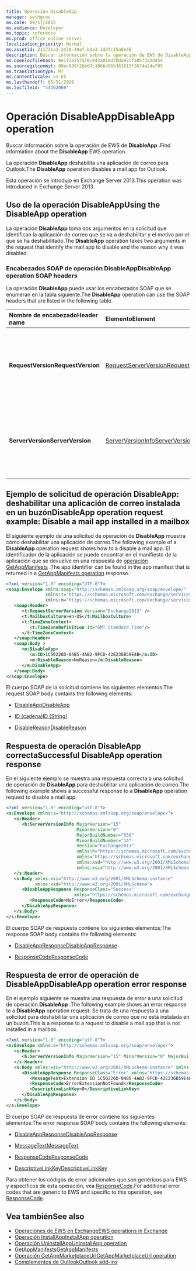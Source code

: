 ```yaml
---
title: Operación DisableApp
manager: sethgros
ms.date: 09/17/2015
ms.audience: Developer
ms.topic: reference
ms.prod: office-online-server
localization_priority: Normal
ms.assetid: 211731a3-2470-49af-bda3-1ddfc15a8e46
description: Buscar información sobre la operación de EWS de DisableApp.
ms.openlocfilehash: 8e1f3a257a70c042a01ed70da97cfa0573a2d454
ms.sourcegitcommit: 88ec988f2bb67c1866d06b361615f3674a24e795
ms.translationtype: MT
ms.contentlocale: es-ES
ms.lasthandoff: 05/31/2020
ms.locfileid: "44462069"
---
```

# <a name="disableapp-operation"></a><span data-ttu-id="c9e4f-103">Operación DisableApp</span><span class="sxs-lookup"><span data-stu-id="c9e4f-103">DisableApp operation</span></span>

<span data-ttu-id="c9e4f-104">Buscar información sobre la operación de EWS de **DisableApp** .</span><span class="sxs-lookup"><span data-stu-id="c9e4f-104">Find information about the **DisableApp** EWS operation.</span></span> 
  
<span data-ttu-id="c9e4f-105">La operación **DisableApp** deshabilita una aplicación de correo para Outlook.</span><span class="sxs-lookup"><span data-stu-id="c9e4f-105">The **DisableApp** operation disables a mail app for Outlook.</span></span> 
  
<span data-ttu-id="c9e4f-106">Esta operación se introdujo en Exchange Server 2013.</span><span class="sxs-lookup"><span data-stu-id="c9e4f-106">This operation was introduced in Exchange Server 2013.</span></span>
  
## <a name="using-the-disableapp-operation"></a><span data-ttu-id="c9e4f-107">Uso de la operación DisableApp</span><span class="sxs-lookup"><span data-stu-id="c9e4f-107">Using the DisableApp operation</span></span>

<span data-ttu-id="c9e4f-108">La operación **DisableApp** toma dos argumentos en la solicitud que identifican la aplicación de correo que se va a deshabilitar y el motivo por el que se ha deshabilitado.</span><span class="sxs-lookup"><span data-stu-id="c9e4f-108">The **DisableApp** operation takes two arguments in the request that identify the mail app to disable and the reason why it was disabled.</span></span> 
  
### <a name="disableapp-operation-soap-headers"></a><span data-ttu-id="c9e4f-109">Encabezados SOAP de operación DisableApp</span><span class="sxs-lookup"><span data-stu-id="c9e4f-109">DisableApp operation SOAP headers</span></span>

<span data-ttu-id="c9e4f-110">La operación **DisableApp** puede usar los encabezados SOAP que se enumeran en la tabla siguiente.</span><span class="sxs-lookup"><span data-stu-id="c9e4f-110">The **DisableApp** operation can use the SOAP headers that are listed in the following table.</span></span> 
  
|<span data-ttu-id="c9e4f-111">**Nombre de encabezado**</span><span class="sxs-lookup"><span data-stu-id="c9e4f-111">**Header name**</span></span>|<span data-ttu-id="c9e4f-112">**Elemento**</span><span class="sxs-lookup"><span data-stu-id="c9e4f-112">**Element**</span></span>|<span data-ttu-id="c9e4f-113">**Descripción**</span><span class="sxs-lookup"><span data-stu-id="c9e4f-113">**Description**</span></span>|
|:-----|:-----|:-----|
|<span data-ttu-id="c9e4f-114">**RequestVersion**</span><span class="sxs-lookup"><span data-stu-id="c9e4f-114">**RequestVersion**</span></span> <br/> |[<span data-ttu-id="c9e4f-115">RequestServerVersion</span><span class="sxs-lookup"><span data-stu-id="c9e4f-115">RequestServerVersion</span></span>](requestserverversion.md) <br/> |<span data-ttu-id="c9e4f-116">Identifica la versión del esquema para la solicitud de operación.</span><span class="sxs-lookup"><span data-stu-id="c9e4f-116">Identifies the schema version for the operation request.</span></span> <span data-ttu-id="c9e4f-117">Este encabezado se aplica a una solicitud.</span><span class="sxs-lookup"><span data-stu-id="c9e4f-117">This header is applicable to a request.</span></span>  <br/> |
|<span data-ttu-id="c9e4f-118">**ServerVersion**</span><span class="sxs-lookup"><span data-stu-id="c9e4f-118">**ServerVersion**</span></span> <br/> |[<span data-ttu-id="c9e4f-119">ServerVersionInfo</span><span class="sxs-lookup"><span data-stu-id="c9e4f-119">ServerVersionInfo</span></span>](serverversioninfo.md) <br/> |<span data-ttu-id="c9e4f-120">Identifica la versión del servidor que respondió a la solicitud.</span><span class="sxs-lookup"><span data-stu-id="c9e4f-120">Identifies the version of the server that responded to the request.</span></span> <span data-ttu-id="c9e4f-121">Este encabezado se aplica a una respuesta.</span><span class="sxs-lookup"><span data-stu-id="c9e4f-121">This header is applicable to a response.</span></span>  <br/> |
   
## <a name="disableapp-operation-request-example-disable-a-mail-app-installed-in-a-mailbox"></a><span data-ttu-id="c9e4f-122">Ejemplo de solicitud de operación DisableApp: deshabilitar una aplicación de correo instalada en un buzón</span><span class="sxs-lookup"><span data-stu-id="c9e4f-122">DisableApp operation request example: Disable a mail app installed in a mailbox</span></span>

<span data-ttu-id="c9e4f-123">El siguiente ejemplo de una solicitud de operación de **DisableApp** muestra cómo deshabilitar una aplicación de correo.</span><span class="sxs-lookup"><span data-stu-id="c9e4f-123">The following example of a **DisableApp** operation request shows how to a disable a mail app.</span></span> <span data-ttu-id="c9e4f-124">El identificador de la aplicación se puede encontrar en el manifiesto de la aplicación que se devuelve en una respuesta de [operación GetAppManifests](getappmanifests-operation.md) .</span><span class="sxs-lookup"><span data-stu-id="c9e4f-124">The app identifier can be found in the app manifest that is returned in a [GetAppManifests operation](getappmanifests-operation.md) response.</span></span> 
  
```XML
<?xml version="1.0" encoding="UTF-8"?>
<soap:Envelope xmlns:soap="http://schemas.xmlsoap.org/soap/envelope/"
               xmlns:t="https://schemas.microsoft.com/exchange/services/2006/types"
               xmlns:m="https://schemas.microsoft.com/exchange/services/2006/messages">
   <soap:Header>
      <t:RequestServerVersion Version="Exchange2013" />
      <t:MailboxCulture>en-US</t:MailboxCulture>
      <t:TimeZoneContext>
         <t:TimeZoneDefinition Id="GMT Standard Time"/>
      </t:TimeZoneContext>
   </soap:Header>
   <soap:Body >
      <m:DisableApp>
         <m:ID>1C50226D-04B5-4AB2-9FCD-42E236B59E4B</m:ID>
         <m:DisableReason>NoReason</m:DisableReason>
      </m:DisableApp>
   </soap:Body>
</soap:Envelope>
```

<span data-ttu-id="c9e4f-125">El cuerpo SOAP de la solicitud contiene los siguientes elementos:</span><span class="sxs-lookup"><span data-stu-id="c9e4f-125">The request SOAP body contains the following elements:</span></span>
  
- [<span data-ttu-id="c9e4f-126">DisableApp</span><span class="sxs-lookup"><span data-stu-id="c9e4f-126">DisableApp</span></span>](disableapp.md)
    
- [<span data-ttu-id="c9e4f-127">ID (cadena)</span><span class="sxs-lookup"><span data-stu-id="c9e4f-127">ID (String)</span></span>](id-string.md)
    
- [<span data-ttu-id="c9e4f-128">DisableReason</span><span class="sxs-lookup"><span data-stu-id="c9e4f-128">DisableReason</span></span>](disablereason.md)
    
## <a name="successful-disableapp-operation-response"></a><span data-ttu-id="c9e4f-129">Respuesta de operación DisableApp correcta</span><span class="sxs-lookup"><span data-stu-id="c9e4f-129">Successful DisableApp operation response</span></span>

<span data-ttu-id="c9e4f-130">En el siguiente ejemplo se muestra una respuesta correcta a una solicitud de operación de **DisableApp** para deshabilitar una aplicación de correo.</span><span class="sxs-lookup"><span data-stu-id="c9e4f-130">The following example shows a successful response to a **DisableApp** operation request to disable a mail app.</span></span> 
  
```XML
<?xml version="1.0" encoding="utf-8"?>
<s:Envelope xmlns:s="http://schemas.xmlsoap.org/soap/envelope/">
   <s:Header>
      <h:ServerVersionInfo MajorVersion="15" 
                           MinorVersion="0" 
                           MajorBuildNumber="556" 
                           MinorBuildNumber="14" 
                           Version="Exchange2013" 
                           xmlns:h="https://schemas.microsoft.com/exchange/services/2006/types" 
                           xmlns="https://schemas.microsoft.com/exchange/services/2006/types" 
                           xmlns:xsd="http://www.w3.org/2001/XMLSchema" 
                           xmlns:xsi="http://www.w3.org/2001/XMLSchema-instance"/>
   </s:Header>
   <s:Body xmlns:xsi="http://www.w3.org/2001/XMLSchema-instance" 
           xmlns:xsd="http://www.w3.org/2001/XMLSchema">
      <DisableAppResponse ResponseClass="Success" 
                          xmlns="https://schemas.microsoft.com/exchange/services/2006/messages">
         <ResponseCode>NoError</ResponseCode>
      </DisableAppResponse>
   </s:Body>
</s:Envelope>
```

<span data-ttu-id="c9e4f-131">El cuerpo SOAP de respuesta contiene los siguientes elementos:</span><span class="sxs-lookup"><span data-stu-id="c9e4f-131">The response SOAP body contains the following elements:</span></span>
  
- [<span data-ttu-id="c9e4f-132">DisableAppResponse</span><span class="sxs-lookup"><span data-stu-id="c9e4f-132">DisableAppResponse</span></span>](disableappresponse.md)
    
- [<span data-ttu-id="c9e4f-133">ResponseCode</span><span class="sxs-lookup"><span data-stu-id="c9e4f-133">ResponseCode</span></span>](responsecode.md)
    
## <a name="disableapp-operation-error-response"></a><span data-ttu-id="c9e4f-134">Respuesta de error de operación de DisableApp</span><span class="sxs-lookup"><span data-stu-id="c9e4f-134">DisableApp operation error response</span></span>

<span data-ttu-id="c9e4f-135">En el ejemplo siguiente se muestra una respuesta de error a una solicitud de operación **DisableApp** .</span><span class="sxs-lookup"><span data-stu-id="c9e4f-135">The following example shows an error response to a **DisableApp** operation request.</span></span> <span data-ttu-id="c9e4f-136">Se trata de una respuesta a una solicitud para deshabilitar una aplicación de correo que no está instalada en un buzón.</span><span class="sxs-lookup"><span data-stu-id="c9e4f-136">This is a response to a request to disable a mail app that is not installed in a mailbox.</span></span> 
  
```XML
<?xml version="1.0" encoding="utf-8"?>
<s:Envelope xmlns:s="http://schemas.xmlsoap.org/soap/envelope/">
   <s:Header>
      <h:ServerVersionInfo MajorVersion="15" MinorVersion="0" MajorBuildNumber="556" MinorBuildNumber="14" Version="Exchange2013" xmlns:h="https://schemas.microsoft.com/exchange/services/2006/types" xmlns="https://schemas.microsoft.com/exchange/services/2006/types" xmlns:xsd="http://www.w3.org/2001/XMLSchema" xmlns:xsi="http://www.w3.org/2001/XMLSchema-instance"/>
   </s:Header>
   <s:Body xmlns:xsi="http://www.w3.org/2001/XMLSchema-instance" xmlns:xsd="http://www.w3.org/2001/XMLSchema">
      <DisableAppResponse ResponseClass="Error" xmlns="https://schemas.microsoft.com/exchange/services/2006/messages">
         <MessageText>Extension ID 1C50226D-04B5-4AB2-9FCD-42E236B59E4A can't be found.</MessageText>
         <ResponseCode>ErrorExtensionNotFound</ResponseCode>
         <DescriptiveLinkKey>0</DescriptiveLinkKey>
      </DisableAppResponse>
   </s:Body>
</s:Envelope>
```

<span data-ttu-id="c9e4f-137">El cuerpo SOAP de respuesta de error contiene los siguientes elementos:</span><span class="sxs-lookup"><span data-stu-id="c9e4f-137">The error response SOAP body contains the following elements:</span></span>
  
- [<span data-ttu-id="c9e4f-138">DisableAppResponse</span><span class="sxs-lookup"><span data-stu-id="c9e4f-138">DisableAppResponse</span></span>](disableappresponse.md)
    
- [<span data-ttu-id="c9e4f-139">MessageText</span><span class="sxs-lookup"><span data-stu-id="c9e4f-139">MessageText</span></span>](messagetext.md)
    
- [<span data-ttu-id="c9e4f-140">ResponseCode</span><span class="sxs-lookup"><span data-stu-id="c9e4f-140">ResponseCode</span></span>](responsecode.md)
    
- [<span data-ttu-id="c9e4f-141">DescriptiveLinkKey</span><span class="sxs-lookup"><span data-stu-id="c9e4f-141">DescriptiveLinkKey</span></span>](descriptivelinkkey.md)
    
<span data-ttu-id="c9e4f-142">Para obtener los códigos de error adicionales que son genéricos para EWS y específicos de esta operación, vea [ResponseCode](responsecode.md).</span><span class="sxs-lookup"><span data-stu-id="c9e4f-142">For additional error codes that are generic to EWS and specific to this operation, see [ResponseCode](responsecode.md).</span></span>
  
## <a name="see-also"></a><span data-ttu-id="c9e4f-143">Vea también</span><span class="sxs-lookup"><span data-stu-id="c9e4f-143">See also</span></span>

- [<span data-ttu-id="c9e4f-144">Operaciones de EWS en Exchange</span><span class="sxs-lookup"><span data-stu-id="c9e4f-144">EWS operations in Exchange</span></span>](ews-operations-in-exchange.md)   
- [<span data-ttu-id="c9e4f-145">Operación InstallApp</span><span class="sxs-lookup"><span data-stu-id="c9e4f-145">InstallApp operation</span></span>](installapp-operation.md)   
- [<span data-ttu-id="c9e4f-146">Operación UninstallApp</span><span class="sxs-lookup"><span data-stu-id="c9e4f-146">UninstallApp operation</span></span>](uninstallapp-operation.md)   
- [<span data-ttu-id="c9e4f-147">GetAppManifests</span><span class="sxs-lookup"><span data-stu-id="c9e4f-147">GetAppManifests</span></span>](getappmanifests.md)   
- [<span data-ttu-id="c9e4f-148">Operación GetAppMarketplaceUrl</span><span class="sxs-lookup"><span data-stu-id="c9e4f-148">GetAppMarketplaceUrl operation</span></span>](getappmarketplaceurl-operation.md)   
- [<span data-ttu-id="c9e4f-149">Complementos de Outlook</span><span class="sxs-lookup"><span data-stu-id="c9e4f-149">Outlook add-ins</span></span>](https://msdn.microsoft.com/library/71e64bc9-e347-4f5d-8948-0a47b5dd93e6%28Office.15%29.aspx)
    

